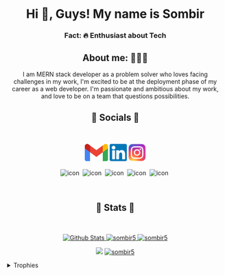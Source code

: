 <h1 align="center">Hi 👋, Guys! My name is Sombir</h1>
<h3 align="center">Fact: 🔥 Enthusiast about Tech</h3>

<h2 align="center">About me: 👨🏽‍💻</h2>
<p align="center">I am MERN stack developer as a problem solver who loves facing challenges in my work, I'm excited to be at the deployment phase of my career as a web developer. I'm passionate and ambitious about my work, and love to be on a team that questions possibilities.</p>
<h2 align="center">🌟 Socials 🌟</h2>
<br />
<p align="center">
    <a href="mailto:sombirverma5@gmail.com?subject=Hi%20from%20Github_Profile" title="Gmail">
        <img src="https://raw.githubusercontent.com/Rohit19060/Rohit19060/main/assets/images/Gmail.svg" alt="Gmail" width="54" /></a>
    <a href="https://www.linkedin.com/in/sombirverma/" title="LinkedIn">
        <img src="https://raw.githubusercontent.com/Rohit19060/Rohit19060/main/assets/images/Linkedin.svg" alt="LinkedIn" width="40" /></a>
    <a href="https://www.instagram.com/sombirverma5/" title="Instagram">
        <img src="https://raw.githubusercontent.com/Rohit19060/Rohit19060/main/assets/images/Instagram.svg" alt="Instagram" width="40" /></a> 
</p>


<p align="center">
        <img src="https://techstack-generator.vercel.app/js-icon.svg" alt="icon" width="54" height="54" align="center"/>&nbsp;
        <img src="https://techstack-generator.vercel.app/restapi-icon.svg" alt="icon" width="54" height="54" align="center"/>&nbsp;
        <img src="https://techstack-generator.vercel.app/github-icon.svg" alt="icon" width="54" height="54" align="center"/>&nbsp;
        <img src="https://techstack-generator.vercel.app/react-icon.svg" alt="icon" width="54" height="54" align="center"/>&nbsp
          <img src="https://techstack-generator.vercel.app/redux-icon.svg" alt="icon" width="54" height="54" align="center"/>&nbsp;
</p>
<br />
<h2 align="center">🤍 Stats 🤍</h2>
<br />

<p align="center">
    <a href="https://github.com/sombir5?tab=repositories" title="Profile">
        <img src="https://github-readme-stats.vercel.app/api?username=sombir5&show_icons=true&custom_title=My%20GitHub%20Stats&border_radius=0"
            alt="Github Stats" width="49%" />
    </a>
    <a href="https://github.com/sombir5?tab=repositories" title="Profile">
        <img src="https://github-readme-streak-stats.herokuapp.com/?user=sombir5&border_radius=0" alt="sombir5"
            width="49%" />
    </a>
    <a href="https://github.com/sombir5?tab=repositories" title="Profile">
        <img src="https://activity-graph.herokuapp.com/graph?username=sombir5&theme=react-dark&hide_border=true&custom_title=Activity%20Graph" alt="sombir5"
            width="49%" />
    </a>
    
</p>
<p align="center">
<a href="https://wakatime.com/@sombir5"><img src="https://wakatime.com/badge/user/7a2f4c7b-6811-4c60-8d9a-1ebe16d4222c.svg"></a>
<a href="https://github.com/sombir5?tab=repositories" title="Profile">
<img src="https://komarev.com/ghpvc/?username=sombir5&label=Profile%20views&color=0e75b6&style=flat" alt="sombir5" />
</a>
</p>
<details>
  <summary>Trophies</summary>
</details>

